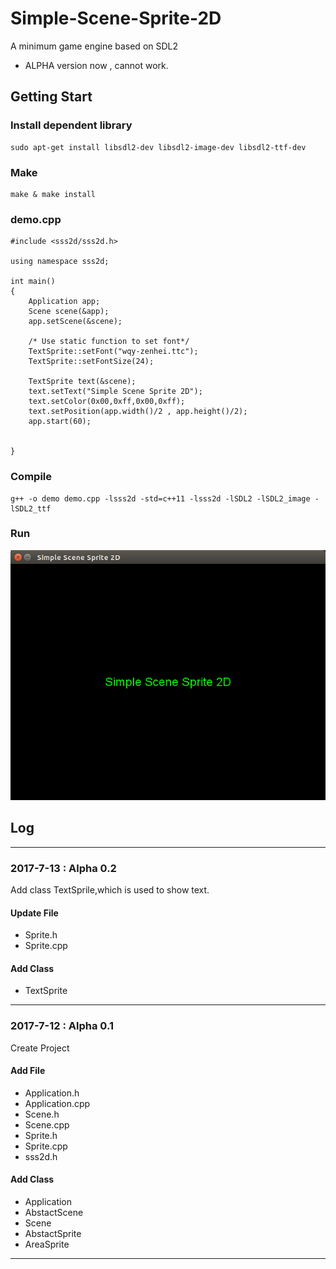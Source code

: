 # Simple-Scene-Sprite-2D
A minimum game engine based on SDL2
* ALPHA version now , cannot work.

## Getting Start
### Install dependent library
```
sudo apt-get install libsdl2-dev libsdl2-image-dev libsdl2-ttf-dev
```
### Make
```
make & make install
```
### demo.cpp
```
#include <sss2d/sss2d.h>

using namespace sss2d;

int main()
{
    Application app;
    Scene scene(&app);
    app.setScene(&scene);
    
    /* Use static function to set font*/
    TextSprite::setFont("wqy-zenhei.ttc");
    TextSprite::setFontSize(24);
    
    TextSprite text(&scene);
    text.setText("Simple Scene Sprite 2D");
    text.setColor(0x00,0xff,0x00,0xff);
    text.setPosition(app.width()/2 , app.height()/2);
    app.start(60);
    
    
}
```
### Compile
```
g++ -o demo demo.cpp -lsss2d -std=c++11 -lsss2d -lSDL2 -lSDL2_image -lSDL2_ttf
```
### Run
![image](https://github.com/hubenchang0515/Simple-Scene-Sprite-2D/blob/master/demo.png?raw=true)

## Log
---
### 2017-7-13 : Alpha 0.2
Add class TextSprile,which is used to show text.

#### Update File
* Sprite.h
* Sprite.cpp

#### Add Class
* TextSprite
---
### 2017-7-12 : Alpha 0.1
Create Project  

#### Add File
* Application.h  
* Application.cpp  
* Scene.h  
* Scene.cpp  
* Sprite.h  
* Sprite.cpp  
* sss2d.h  
  
#### Add Class   
* Application    
* AbstactScene  
* Scene  
* AbstactSprite  
* AreaSprite  
---  